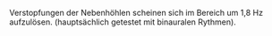 Verstopfungen der Nebenhöhlen scheinen sich im Bereich um 1,8 Hz aufzulösen. (hauptsächlich getestet mit binauralen Rythmen).